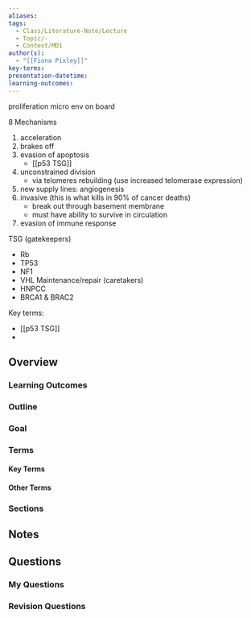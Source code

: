 ```yaml
---
aliases: 
tags:
  - Class/Literature-Note/Lecture
  - Topic/-
  - Context/MD1
author(s):
  - "[[Fiona Pixley]]"
key-terms: 
presentation-datetime: 
learning-outcomes:
---
```


proliferation
micro env on board



8 Mechanisms
1. acceleration
2. brakes off
3. evasion of apoptosis
	- [[p53 TSG]]
4. unconstrained division
	- via telomeres rebuilding (use increased telomerase expression)
5. new supply lines: angiogenesis
6. invasive (this is what kills in 90% of cancer deaths)
	- break out through basement membrane
	- must have ability to survive in circulation
7. evasion of immune response

TSG (gatekeepers)
- Rb
- TP53
- NF1
- VHL
Maintenance/repair (caretakers)
- HNPCC
- BRCA1 & BRAC2

Key terms:
- [[p53 TSG]]
- 


## Overview
### Learning Outcomes

### Outline

### Goal

### Terms
#### Key Terms

#### Other Terms

### Sections



## Notes


## Questions

### My Questions
### Revision Questions




